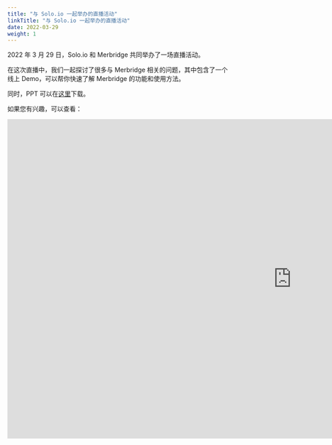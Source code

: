 ```yaml
---
title: "与 Solo.io 一起举办的直播活动"
linkTitle: "与 Solo.io 一起举办的直播活动"
date: 2022-03-29
weight: 1
---
```


2022 年 3 月 29 日，Solo.io 和 Merbridge 共同举办了一场直播活动。

在这次直播中，我们一起探讨了很多与 Merbridge 相关的问题，其中包含了一个线上 Demo，可以帮你快速了解 Merbridge 的功能和使用方法。

同时，PPT 可以在[这里](./merbridge.pdf)下载。

如果您有兴趣，可以查看：

<iframe width="1280" height="720" src="https://www.youtube.com/embed/r2wgInmsqsU" title="YouTube video player" frameborder="0" allow="accelerometer; autoplay; clipboard-write; encrypted-media; gyroscope; picture-in-picture" allowfullscreen></iframe>
